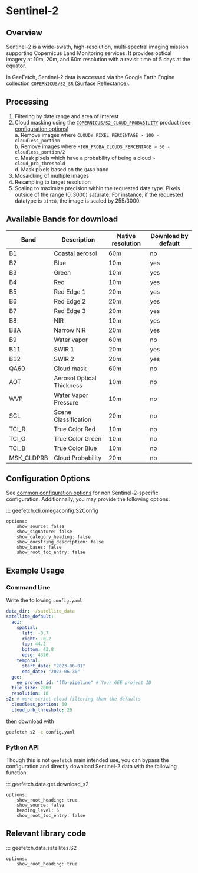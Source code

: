 # Sentinel-2

## Overview

Sentinel-2 is a wide-swath, high-resolution, multi-spectral imaging mission supporting Copernicus Land Monitoring services. It provides optical imagery at 10m, 20m, and 60m resolution with a revisit time of 5 days at the equator.

In GeeFetch, Sentinel-2 data is accessed via the Google Earth Engine collection [`COPERNICUS/S2_SR`](https://developers.google.com/earth-engine/datasets/catalog/COPERNICUS_S2_SR_HARMONIZED) (Surface Reflectance).

## Processing

1. Filtering by date range and area of interest
2. Cloud masking using the [`COPERNICUS/S2_CLOUD_PROBABILITY`](https://developers.google.com/earth-engine/datasets/catalog/COPERNICUS_S2_CLOUD_PROBABILITY) product (see [configuration options](<#Configuration Options>))  
   a. Remove images where `CLOUDY_PIXEL_PERCENTAGE > 100 - cloudless_portion`  
   b. Remove images where `HIGH_PROBA_CLOUDS_PERCENTAGE > 50 - cloudless_portion/2`  
   c. Mask pixels which have a probability of being a cloud `> cloud_prb_threshold`  
   d. Mask pixels based on the `QA60` band
3. Mosaicking of multiple images
4. Resampling to target resolution
5. Scaling to maximize precision within the requested data type. Pixels outside of the range $(0, 3000)$ saturate. For instance, if the requested datatype is `uint8`, the image is scaled by $255/3000$.

## Available Bands for download

| Band       | Description               | Native resolution | Download by default |
| ---------- | ------------------------- | ----------------- | ------------------- |
| B1         | Coastal aerosol           | 60m               | no                  |
| B2         | Blue                      | 10m               | yes                 |
| B3         | Green                     | 10m               | yes                 |
| B4         | Red                       | 10m               | yes                 |
| B5         | Red Edge 1                | 20m               | yes                 |
| B6         | Red Edge 2                | 20m               | yes                 |
| B7         | Red Edge 3                | 20m               | yes                 |
| B8         | NIR                       | 10m               | yes                 |
| B8A        | Narrow NIR                | 20m               | yes                 |
| B9         | Water vapor               | 60m               | no                  |
| B11        | SWIR 1                    | 20m               | yes                 |
| B12        | SWIR 2                    | 20m               | yes                 |
| QA60       | Cloud mask                | 60m               | no                  |
| AOT        | Aerosol Optical Thickness | 10m               | no                  |
| WVP        | Water Vapor Pressure      | 10m               | no                  |
| SCL        | Scene Classification      | 20m               | no                  |
| TCI_R      | True Color Red            | 10m               | no                  |
| TCI_G      | True Color Green          | 10m               | no                  |
| TCI_B      | True Color Blue           | 10m               | no                  |
| MSK_CLDPRB | Cloud Probability         | 20m               | no                  |

## Configuration Options

See [common configuration options](/api/config#geefetch.cli.omegaconfig.SatelliteDefaultConfig) for non Sentinel-2-specific configuration. Additionnally, you may provide the following options.

::: geefetch.cli.omegaconfig.S2Config

    options:
        show_source: false
        show_signature: false
        show_category_heading: false
        show_docstring_description: false
        show_bases: false
        show_root_toc_entry: false

## Example Usage

### Command Line

Write the following `config.yaml`

```yaml
data_dir: ~/satellite_data
satellite_default:
  aoi:
    spatial:
      left: -0.7
      right: -0.2
      top: 44.2
      bottom: 43.8
      epsg: 4326
    temporal:
      start_date: "2023-06-01"
      end_date: "2023-06-30"
  gee:
    ee_project_id: "ffb-pipeline" # Your GEE project ID
  tile_size: 2000
  resolution: 10
s2: # more scrict cloud filtering than the defaults
  cloudless_portion: 60
  cloud_prb_threshold: 20
```

then download with

```bash
geefetch s2 -c config.yaml
```

### Python API

Though this is not `geefetch` main intended use, you can bypass the configuration and directly download Sentinel-2 data with the following function.

::: geefetch.data.get.download_s2

    options:
        show_root_heading: true
        show_source: false
        heading_level: 5
        show_root_toc_entry: false

## Relevant library code

::: geefetch.data.satellites.S2

    options:
        show_root_heading: true

